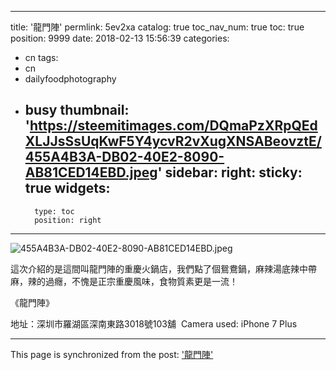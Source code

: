 
---
title: '龍門陣'
permlink: 5ev2xa
catalog: true
toc_nav_num: true
toc: true
position: 9999
date: 2018-02-13 15:56:39
categories:
- cn
tags:
- cn
- dailyfoodphotography
- busy
thumbnail: 'https://steemitimages.com/DQmaPzXRpQEdXLJJsSsUqKwF5Y4ycvR2vXugXNSABeovztE/455A4B3A-DB02-40E2-8090-AB81CED14EBD.jpeg'
sidebar:
    right:
        sticky: true
widgets:
    -
        type: toc
        position: right
---



![455A4B3A-DB02-40E2-8090-AB81CED14EBD.jpeg](https://steemitimages.com/DQmaPzXRpQEdXLJJsSsUqKwF5Y4ycvR2vXugXNSABeovztE/455A4B3A-DB02-40E2-8090-AB81CED14EBD.jpeg)

這次介紹的是這間叫龍門陣的重慶火鍋店，我們點了個鴛鴦鍋，麻辣湯底辣中帶麻，辣的過癮，不愧是正宗重慶風味，食物質素更是一流！

《龍門陣》

地址：深圳市羅湖區深南東路3018號103舖 
Camera used: iPhone 7 Plus

- - -

This page is synchronized from the post: ['龍門陣'](https://steemit.com/@htliao/5ev2xa)
